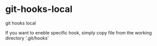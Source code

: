 # git-hooks-local
git hooks local

If you want to eneble specific hook, simply copy file from the working directory '.git/hooks'
